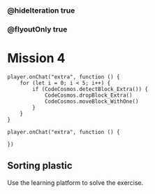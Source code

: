 ### @hideIteration true
### @flyoutOnly true
# Mission 4

```blocks
player.onChat("extra", function () {
    for (let i = 0; i < 5; i++) {
        if (CodeCosmos.detectBlock_Extra()) {
            CodeCosmos.dropBlock_Extra()
            CodeCosmos.moveBlock_WithOne()
        }
    }
}
```

```template
player.onChat("extra", function () {
    
})
```

## Sorting plastic
Use the learning platform to solve the exercise.